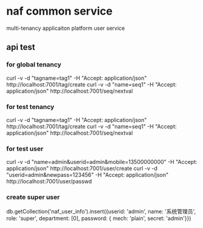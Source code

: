 # naf common service
multi-tenancy applicaiton platform user service

## api test

### for global tenancy
curl -v -d "tagname=tag1" -H "Accept: application/json" http://localhost:7001/tag/create
curl -v -d "name=seq1" -H "Accept: application/json" http://localhost:7001/seq/nextval
### for test tenancy
curl -v -d "tagname=tag1" -H "Accept: application/json" http://localhost:7001/tag/create
curl -v -d "name=seq1" -H "Accept: application/json" http://localhost:7001/seq/nextval

### for test user
curl -v -d "name=admin&userid=admin&mobile=13500000000" -H "Accept: application/json" http://localhost:7001/user/create
curl -v -d "userid=admin&newpass=123456" -H "Accept: application/json" http://localhost:7001/user/passwd

### create super user
db.getCollection('naf_user_info').insert({userid: 'admin', name: '系统管理员', role: 'super', department: [0], password: { mech: 'plain', secret: 'admin'}})